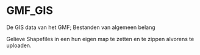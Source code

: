 # GMF_GIS
De GIS data van het GMF; Bestanden van algemeen belang

Gelieve Shapefiles in een hun eigen map te zetten en te zippen alvorens te uploaden. 
